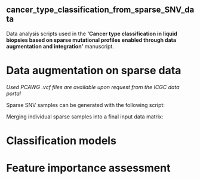 ## cancer_type_classification_from_sparse_SNV_data
Data analysis scripts used in the **'Cancer type classification in liquid biopsies based on sparse mutational profiles enabled through data augmentation and integration'** manuscript.


# Data augmentation on sparse data
  *Used PCAWG .vcf files are available upon request from the ICGC data portal*
  
  Sparse SNV samples can be generated with the following script:
  
  Merging individual sparse samples into a final input data matrix:
     
# Classification models


# Feature importance assessment
